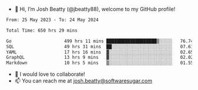 - 👋 Hi, I’m Josh Beatty (@jbeatty88), welcome to my GitHub profile!

<!--START_SECTION:waka-->

```txt
From: 25 May 2023 - To: 24 May 2024

Total Time: 650 hrs 29 mins

Go                    499 hrs 11 mins ███████████████████▒░░░░░   76.74 %
SQL                   49 hrs 31 mins  ██░░░░░░░░░░░░░░░░░░░░░░░   07.61 %
YAML                  17 hrs 16 mins  ▓░░░░░░░░░░░░░░░░░░░░░░░░   02.65 %
GraphQL               13 hrs 9 mins   ▓░░░░░░░░░░░░░░░░░░░░░░░░   02.02 %
Markdown              10 hrs 5 mins   ▒░░░░░░░░░░░░░░░░░░░░░░░░   01.55 %
```

<!--END_SECTION:waka-->

- 💞️ I would love to collaborate!
- 📫 You can reach me at josh.beatty@softwaresugar.com

<!---
jbeatty88/jbeatty88 is a ✨ special ✨ repository because its `README.md` (this file) appears on your GitHub profile.
You can click the Preview link to take a look at your changes.
--->
